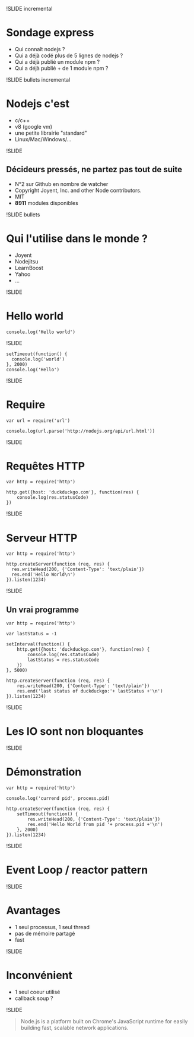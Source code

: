 !SLIDE incremental
# Sondage express

<ul>
  <li class="delayed">Qui connaît nodejs ?</li>
  <li class="delayed">Qui a déjà codé plus de 5 lignes de nodejs ?</li>
  <li class="delayed">Qui a déjà publié un module npm ?</li>
  <li class="delayed">Qui a déjà publié + de 1 module npm ?</li>
</ul>

!SLIDE bullets incremental
# Nodejs c'est

* c/c++
* v8 (google vm)
* une petite librairie "standard"
* Linux/Mac/Windows/...

!SLIDE
## Décideurs pressés, ne partez pas tout de suite

<ul>
  <li class="delayed">N°2 sur Github en nombre de watcher</li>
  <li class="delayed">Copyright Joyent, Inc. and other Node contributors.</li>
  <li class="delayed">MIT</li>
  <li class="delayed"><strong class="modules">8911</strong> modules disponibles</li>
</ul>

!SLIDE bullets
# Qui l'utilise dans le monde ?

* Joyent
* Nodejitsu
* LearnBoost
* Yahoo
* ...

!SLIDE
# Hello world

    console.log('Hello world')

!SLIDE

    setTimeout(function() {
      console.log('world')
    }, 2000)
    console.log('Hello')

!SLIDE
# Require

    var url = require('url')

    console.log(url.parse('http://nodejs.org/api/url.html'))

!SLIDE
# Requêtes HTTP

    var http = require('http')

    http.get({host: 'duckduckgo.com'}, function(res) {
        console.log(res.statusCode)
    })

!SLIDE
# Serveur HTTP

    var http = require('http')

    http.createServer(function (req, res) {
      res.writeHead(200, {'Content-Type': 'text/plain'})
      res.end('Hello World\n')
    }).listen(1234)

!SLIDE
## Un vrai programme

    var http = require('http')

    var lastStatus = -1

    setInterval(function() {
        http.get({host: 'duckduckgo.com'}, function(res) {
            console.log(res.statusCode)
            lastStatus = res.statusCode
        })
    }, 5000)

    http.createServer(function (req, res) {
        res.writeHead(200, {'Content-Type': 'text/plain'})
        res.end('last status of duckduckgo:'+ lastStatus +'\n')
    }).listen(1234)

!SLIDE
# Les IO sont non bloquantes

!SLIDE
# Démonstration

    var http = require('http')

    console.log('currend pid', process.pid)

    http.createServer(function (req, res) {
        setTimeout(function() {
            res.writeHead(200, {'Content-Type': 'text/plain'})
            res.end('Hello World from pid '+ process.pid +'\n')
        }, 2000)
    }).listen(1234)

!SLIDE
# Event Loop / reactor pattern

!SLIDE
# Avantages

* 1 seul processus, 1 seul thread
* pas de mémoire partagé
* fast

!SLIDE
# Inconvénient

* 1 seul coeur utilisé
* callback soup ?

!SLIDE

> Node.js is a platform built on Chrome's JavaScript runtime for easily building fast, scalable network applications.
